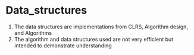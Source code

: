 # Data_structures

1. The data structures are implementations from CLRS, Algorithm design, and Algorithms
2. The algorithm and data structures used are not very efficient but intended to demonstrate understanding 
